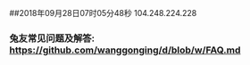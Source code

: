 ##2018年09月28日07时05分48秒 104.248.224.228
### 兔友常见问题及解答: https://github.com/wanggonging/d/blob/w/FAQ.md
